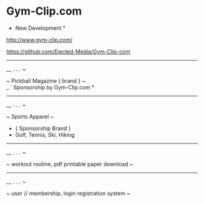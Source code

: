 # Gym-Clip.com
- New Development °


http://www.gym-clip.com/

https://github.com/Ejected-Media/Gym-Clip-com 

--- 
__ ` ... ` ~

~ Pickball Magazine { brand } ~  
_ ` Sponsorship by Gym-Clip.com ° 

--- 

__ ` ... ` ~

~ Sports Apparel ~
- { Sponsorship Brand }
- Golf, Tennis, Ski, Hiking

---   

__ ` ... ` ~

~ workout routine, pdf printable paper download ~

--- 

__ ` ... ` ~

~ user // membership, login registration system ~